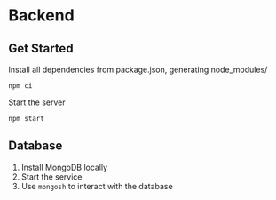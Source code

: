 # Backend

## Get Started

Install all dependencies from package.json, generating node_modules/

`npm ci`

Start the server

`npm start`

## Database

1. Install MongoDB locally
2. Start the service
3. Use `mongosh` to interact with the database